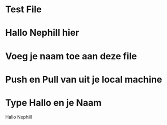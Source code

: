 # Test File 
# Hallo Nephill hier
# Voeg je naam toe aan deze file
# Push en Pull van uit je local machine

# Type Hallo en je Naam

Hallo Nephill

